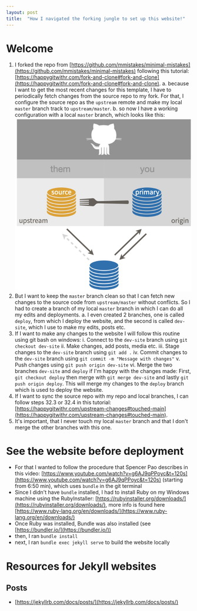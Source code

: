 ```yaml
---
layout: post
title:  "How I navigated the forking jungle to set up this website!"
---
```


# Welcome

1. I forked the repo from [https://github.com/mmistakes/minimal-mistakes](https://github.com/mmistakes/minimal-mistakes) following this tutorial: [https://happygitwithr.com/fork-and-clone#fork-and-clone](https://happygitwithr.com/fork-and-clone#fork-and-clone).
    a. because I want to get the most recent changes for this template, I have to periodically fetch changes from the source repo to my fork. For that, I configure the source repo as the `upstream` remote and make my local `master` branch track to `upstream/master`.
    b. so now I have a working configuration with a local `master` branch, which looks like this:
    ![A working fork configuration looks like this](/assets/images/fork-them.jpeg)
2. But I want to keep the `master` branch clean so that I can fetch new changes to the source code from `upstream/master` without conflicts. So I had to create a branch of my local `master` branch in which I can do all my edits and deployments. 
    a. I even created 2 branches, one is called `deploy`, from which I deploy the website, and the second is called `dev-site`, which I use to make my edits, posts etc.
3. If I want to make any changes to the website I will follow this routine using git bash on windows:
    i. Connect to the `dev-site` branch using `git checkout dev-site`
    ii. Make changes, add posts, media etc.
    iii. Stage changes to the `dev-site` branch using `git add .`
    iv. Commit changes to the `dev-site` branch using `git commit -m "Message with changes"`
    v. Push changes using `git push origin dev-site`
    vi. Merge the two branches `dev-site` and `deploy` if I'm happy with the changes made: First, `git checkout deploy` then merge with `git merge dev-site` and lastly `git push origin deploy`. This will merge my changes to the `deploy` branch which is used to deploy the website.
4. If I want to sync the source repo with my repo and local branches, I can follow steps 32.3 or 32.4 in this tutorial: [https://happygitwithr.com/upstream-changes#touched-main](https://happygitwithr.com/upstream-changes#touched-main).
5. It's important, that I never touch my local `master` branch and that I don't merge the other branches with this one. 


# See the website before deployment
- For that I wanted to follow the procedure that Spencer Pao describes in this video: [https://www.youtube.com/watch?v=g6AJ9qPPoyc&t=120s](https://www.youtube.com/watch?v=g6AJ9qPPoyc&t=120s) (starting from 6:50 min), which uses `bundle` in the git terminal
- Since I didn't have `bundle` installed, I had to install Ruby on my Windows machine using the RubyInstaller: [https://rubyinstaller.org/downloads/](https://rubyinstaller.org/downloads/), more info is found here [https://www.ruby-lang.org/en/downloads/](https://www.ruby-lang.org/en/downloads/)
- Once Ruby was installed, Bundle was also installed (see [https://bundler.io/](https://bundler.io/))
- then, I ran `bundle install` 
- next, I ran `bundle exec jekyll serve` to build the website locally



# Resources for Jekyll websites
## Posts
- [https://jekyllrb.com/docs/posts/](https://jekyllrb.com/docs/posts/)
